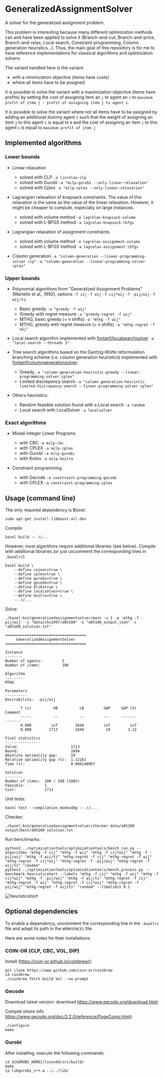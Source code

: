 # GeneralizedAssignmentSolver

A solver for the generalized assignment problem.

This problem is interesting because many different optimization methods can and have been applied to solve it (Branch-and-cut, Branch-and-price, Branch-and-relax, Local search, Constraint programming, Column generation heuristics...). Thus, the main goal of this repository is for me to have reference implementations for classical algorithms and optimization solvers.

The variant handled here is the variant:
* with a minimization objective (items have costs)
* where all items have to be assigned

It is possible to solve the variant with a maximization objective (items have profits) by setting the cost of assigning item an `j` to agent an `i` to `maximum profit of item j - profit of assigning item j to agent i`.

It is possible to solve the variant where not all items have to be assigned by adding an additional dummy agent `i` such that the weight of assigning an item `j` to this agent `i` is equal to `0` and the cost of assigning an item `j` to this agent `i` is equal to `maximum profit of item j`

## Implemented algorithms

### Lower bounds

- Linear relaxation
  - solved with CLP `-a linrelax-clp`
  - solved with Gurobi `-a "milp-gurobi --only-linear-relaxation"`
  - solved with Cplex `-a "milp-cplex --only-linear-relaxation"`

- Lagrangian relaxation of knapsack constraints. The value of this relaxation is the same as the value of the linear relaxation. However, it might be cheaper to compute, especially on large instances.
  - solved with volume method `-a lagrelax-knapsack-volume`
  - solved with L-BFGS method `-a lagrelax-knapsack-lbfgs`

- Lagrangian relaxation of assignment constraints
  - solved with volume method `-a lagrelax-assignment-volume`
  - solved with L-BFGS method `-a lagrelax-assignment-lbfgs`

- Column generation `-a "column-generation --linear-programming-solver clp"` `-a "column-generation --linear-programming-solver cplex"`

### Upper bounds

- Polynomial algorithms from "Generalized Assignment Problems" (Martello et al., 1992), options `-f cij` `-f wij` `-f cij*wij` `-f -pij/wij` `-f wij/ti`:
  - Basic greedy `-a "greedy -f wij"`
  - Greedy with regret measure `-a "greedy-regret -f wij"`
  - MTHG, basic greedy (+ n shifts) `-a "mthg -f wij"`
  - MTHG, greedy with regret measure (+ n shifts) `-a "mthg-regret -f wij"`

- Local search algorithm implemented with [fontanf/localsearchsolver](https://github.com/fontanf/localsearchsolver) `-a "local-search --threads 3"`

- Tree search algorithms based on the Dantzig-Wolfe reformulation branching scheme (i.e. column generation heuristics) implemented with [fontanf/columngenerationsolver](https://github.com/fontanf/columngenerationsolver):
  - Greedy `-a "column-generation-heuristic-greedy --linear-programming-solver cplex"`
  - Limited discrepency search `-a "column-generation-heuristic-limited-discrepancy-search --linear-programming-solver cplex"`

- Others heuristics:
  - Random feasible solution found with a Local search `-a random`
  - Local search with LocalSolver `-a localsolver`

### Exact algorithms

- Mixed-Integer Linear Programs
  - with CBC `-a milp-cbc`
  - with CPLEX `-a milp-cplex`
  - with Gurobi `-a milp-gurobi`
  - with Knitro `-a milp-knitro`

- Constraint programming
  - with Gecode `-a constraint-programming-gecode`
  - with CPLEX `-a constraint-programming-cplex`

## Usage (command line)

The only required dependency is Boost:
```shell
sudo apt-get install libboost-all-dev
```

Compile:
```shell
bazel build -- //...
```

However, most algorithms require additional libraries (see below).
Compile with additional libraries (or just uncomment the corresponding lines in `.bazelrc`):
```shell
bazel build \
    --define coinor=true \
    --define cplex=true \
    --define gurobi=true \
    --define gecode=true \
    --define dlib=true \
    --define localsolver=true \
    --define knitro=true \
    -- //...
```

Solve:
```shell
./bazel-bin/generalizedassignmentsolver/main -v 1 -a 'mthg -f -pij/wij' -i "data/chu1997/a05100" -o "a05100_output.json" -c "a05100_solution.txt"
```
```
=====================================
     GeneralizedAssignmentSolver     
=====================================

Instance
--------
Number of agents:         5
Number of items:          100

Algorithm
---------
MTHG

Parameters
----------
Desirability:  -pij/wij

       T (s)          UB          LB         GAP     GAP (%)                 Comment
       -----          --          --         ---     -------                 -------
       0.000         inf        1694         inf         inf                        
       0.000        1713        1694          19        1.12                        

Final statistics
----------------
Value:                        1713
Bound:                        1694
Absolute optimality gap:      19
Relative optimality gap (%):  1.12161
Time (s):                     0.000140967

Solution
--------
Number of items:  100 / 100 (100%)
Feasible:         1
Cost:             1713
```

Unit tests:
```shell
bazel test --compilation_mode=dbg -- //...
```

Checker:
```shell
./bazel-bin/generalizedassignmentsolver/checker data/a05100 output/best/a05100_solution.txt
```

Run benchmarks:
```shell
python3 ../optimizationtools/optimizationtools/bench_run.py --algorithms "mthg -f cij" "mthg -f wij" "mthg -f cij*wij" "mthg -f -pij/wij" "mthg -f wij/ti" "mthg-regret -f cij" "mthg-regret -f wij" "mthg-regret -f cij*wij" "mthg-regret -f -pij/wij" "mthg-regret -f wij/ti" "random"
python3 ../optimizationtools/optimizationtools/bench_process.py --benchmark heuristicshort --labels "mthg -f cij" "mthg -f wij" "mthg -f cij*wij" "mthg -f -pij/wij" "mthg -f wij/ti" "mthg-regret -f cij" "mthg-regret -f wij" "mthg-regret -f cij*wij" "mthg-regret -f -pij/wij" "mthg-regret -f wij/ti" "random" --timelimit 0.1
```

![heuristicshort](img/heuristicshort.png?raw=true "heuristicshort")

## Optional dependencies

To enable a dependency, uncomment the corresponding line in the `.bazelrc` file and adapt its path in the `WORKSPACEi` file.

Here are some notes for their installations:

### COIN-OR (CLP, CBC, VOL, DIP)

Install (https://coin-or.github.io/coinbrew/):
```shell
git clone https://www.github.com/coin-or/coinbrew
cd coinbrew
./coinbrew fetch build Vol --no-prompt
```

### Gecode

Download latest version: download https://www.gecode.org/download.html

Compile (more info https://www.gecode.org/doc/2.2.0/reference/PageComp.html):
```shell
./configure
make
```

### Gurobi

After installing, execute the following commands:
```shell
cd ${GUROBI_HOME}/linux64/src/build/
make
cp libgurobi_c++.a ../../lib/
```

